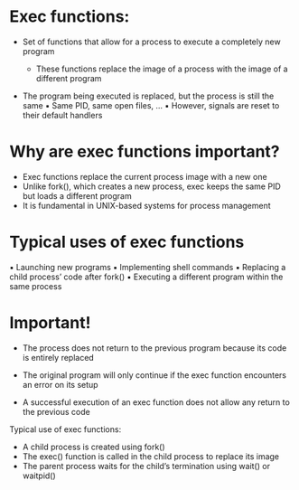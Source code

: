 # Exec functions: 
- Set of functions that allow for a process to execute a
completely new program

    - These functions replace the image of a process with the image of a different program

- The program being executed is replaced, but the process is still
the same
    ▪ Same PID, same open files, …
    ▪ However, signals are reset to their default handlers

# Why are exec functions important?

- Exec functions replace the current process image with a new one
- Unlike fork(), which creates a new process, exec keeps the same PID but loads a different program
- It is fundamental in UNIX-based systems for process management


# Typical uses of exec functions
▪ Launching new programs
▪ Implementing shell commands
▪ Replacing a child process’ code after fork()
▪ Executing a different program within the same process

# Important!
- The process does not return to the previous program because
its code is entirely replaced

- The original program will only continue if the exec function
encounters an error on its setup

- A successful execution of an exec function does not allow any
return to the previous code



Typical use of exec functions:

- A child process is created using fork()
- The exec() function is called in the child process to replace its  image
- The parent process waits for the child’s termination using
wait() or waitpid()
